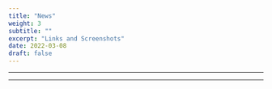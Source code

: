 ```yaml
---
title: "News"
weight: 3
subtitle: ""
excerpt: "Links and Screenshots"
date: 2022-03-08
draft: false
---
```


---




---


